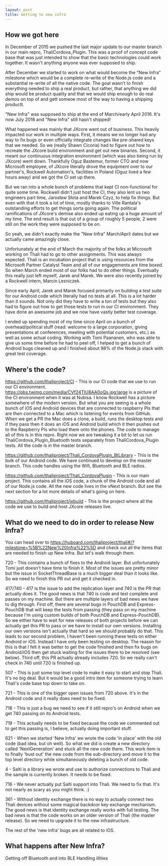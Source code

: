 ```yaml
---
layout: post
title: Getting to new infra
---
```

## How we got here
In December of 2015 we pushed the last major update to our master branch in our main repro, ThaliCordova_Plugin. This was a proof of concept code base that was just intended to show that the basic technologies could work together. It wasn't anything anyone was ever supposed to ship.

After December we started to work on what would become the "New Infra" milestone which would be a complete re-write of the Node.js code and a substantial re-write of all the native code. The goal wasn't to finish everything needed to ship a real product, but rather, that anything we did ship would be product quality and that we would ship enough to do real demos on top of and gett someoe most of the way to having a shipping productt.

"New Infra" was supposed to ship at the end of March/early April 2016. It's now July 2016 and "New Infra" still hasn't shipped! 

What happened was mainly that JXcore went out of business. This heavily impacted our work in multiple ways. First, it means we no longer had any way to fix bugs or even officially integrate changes like pre-shared keys that we needed. So we (really Shawn Cicoria) had to figure out how to recreate the JXcore build environment and get out new binaries. Second, it meant our continuous integration environment (which was also being run by JXcore) went down. Thankfully Oguz Bastemur, former CTO and now Microsoft employee, of JXcore literally drove the equipment over to our partner's, Rockwell Automation's, facilities in Poland (Oguz lived a few hours away) and we got the CI set up there.

But we ran into a whole bunch of problems that kept CI non-functional for quite some time. Rockwell didn't just host the CI, they also lent us two engineers part time, Jarosław Słota and Marek Czyz, to help fix things. But even with that it took a lot of time, mostly thanks to Ville Rantala's outstanding efforts to get things sorta going again. The political ramifications of JXcore's demise also ended up eating up a huge amount of my time. The end result is that out of a group of roughly 5 people, 2 were still on the work they were supposed to be on.

So yeah, we didn't exactly make the "New Infra" March/April dates but we actually came amazingly close. 

Unfortunately at the end of March the majority of the folks at Microsoft working on Thali had to go to other assignments. This was always expected. Thali is an incubation project that is using resources from the Microsoft Partner Catalyst Team and all of our engagements are time boxed. So when March ended most of our folks had to do other things. Eventually this really just left myself, Jarek and Marek. We were also recently joined by a Rockwell intern, Marcin Lesniczek.

Since early April, Jarek and Marek focused primarily on building a test suite for our Android code which literally had no tests at all. This is a lot harder than it sounds. Not only did they have to write a ton of tests but they also had to figure out how to get those tests to run in our CI environment. They have done an awesome job and we now have vastly better test coverage.

I ended up spending most of my time since April on a bunch of overhead/political stuff (read: welcome to a large corporation, giving presentations at conferences, meeting with potential customers, etc.) as well as some actual coding. Working with Tomi Paananen, who was able to give us some time before he had to peel off, I helped to get a bunch of Android bugs cleaned up and I finished about 98% of the Node.js stack with great test coverage.

## Where's the code?

https://github.com/thaliproject/CI - This is our CI code that we use to run our CI environment. https://pbs.twimg.com/media/CVf24TIU8AA0oQs.jpg:large is a picture of the CI environment when it was at Nubisa. I know Rockwell has a picture somewhere of the modern version. But what you are seeing is a whole bunch of iOS and Android devices that are connected to raspberry PIs that are then connected to a Mac which is listening for events from GitHub. When we get a PR the Mac does a clone, a build, runs the desktop tests and if they pass then it does an iOS and Android build which it then pushes out to the Raspberry PIs who load them onto the phones. The code to manage all of this is in this repro. Right now we are tweaking it a bit to let us run ThaliCordova_Plugin_Bluetooth tests separately from ThaliCordova_Plugin tests. All the code is in the master branch.

https://github.com/thaliproject/Thali_CordovaPlugin_BtLibrary - This is the bulk of our Android code. We have continued to develop on the master branch. This code handles using the Wifi, Bluetooth and BLE radios.

https://github.com/thaliproject/Thali_CordovaPlugin - This is our main project. This contains all the iOS code, a chunk of the Android code and all of our Node.js code. All the new code lives in the vNext branch. But see the next section for a lot more details of what's going on here.

https://github.com/thaliproject/jxbuild - This is the project where all the code we use to build and host JXcore releases live.

## What do we need to do in order to release New Infra?

You can head over to https://huboard.com/thaliproject/thali#/?milestone=%5B%22New%20Infra%22%5D and check out all the items that are needed to finish up New Infra. But let's walk through them.

720 - This contains a bunch of fixes to the Android layer. But unfortunately Tomi just doesn't have time to finish it. Most of the issues are pretty minor but the issue in SocketThreadBase is a much bigger deal than it looks like. So we need to finish this PR out and get it checked in.

417/740 - 417 is the issue to add the replication layer and 740 is the PR that actually does it. The good news is that 740 is code and test complete and passes on my machine. But there are multiple layers of bad news we have to dig through. First off, there are several bugs in PouchDB and Express-PouchDB that will keep the tests from passing (they pass on my machine because I'm using custom builds of both PouchDB and Express-PouchDB). So we either have to wait for new releases of both projects before we can actually get this PR to pass or we have to install our own versions. Installing our own versions isn't actually that hard so we should probably do that. This leads to our second problem, I haven't been running these tests on either Android or iOS. Instead I have only been testing on desktop. The reason for this is that I felt it was better to get the code finished and then fix bugs on Android/iOS then get stuck waiting for the issues there to be resolved (see below). Third off, this PR actually already includes 720. So we really can't check in 740 until 720 is finished up.

507 - This is just some top level code to make it easy to start and stop Thali. It's no big deal. But it would be a good intro item for someone trying to learn Thali's code base top down to take on.

721 - This is one of the bigger open issues from 720 above. It's in the Android code and it really does need to be fixed.

718 - This is just a bug we need to see if it still repro's on Android when we get 740 passing on its Android tests.

719 - This actually needs to be fixed because the code we commented out to get this passing is, I believe, actually doing important stuff.

621 - When we started 'New Infra' we wrote the code 'in place' with the old code (bad idea, but oh well). So what we did is create a new directory called 'NextGeneration' and stuck all the new code there. This work item is to finally 'bust out' the new code from the sub-directory and move it to the top level directory while simultaneously deleting a bunch of old code.

4 - Salti is a library we wrote and use to authorize connections to Thali and the sample is currently broken. It needs to be fixed.

716 - We never actually put Salti support into Thali. We need to fix that. It's not nearly as scary as you might think. :)

361 - Without identity exchange there is no way to actually connect two Thali devices without some magical backdoor key exchange mechanism. The good news is that identity exchange really works with full testing. The bad news is that the code works on an older version of Thali (the master release). So we need to upgrade it to the new infrastructure.

The rest of the 'new infra' bugs are all related to iOS.


## What happens after New Infra?

Getting off Bluetooth and into BLE
Handling illities

